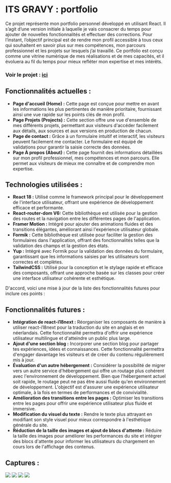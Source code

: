 # ITS GRAVY : portfolio

Ce projet représente mon portfolio personnel développé en utilisant React. Il s’agit d’une version initiale à laquelle je vais consacrer du temps pour ajouter de nouvelles fonctionnalités et effectuer des corrections. Pour l’instant, l’objectif principal est de rendre mon profil accessible à tous ceux qui souhaitent en savoir plus sur mes compétences, mon parcours professionnel et les projets sur lesquels j’ai travaillé. Ce portfolio est conçu comme une vitrine numérique de mes réalisations et de mes capacités, et il évoluera au fil du temps pour mieux refléter mon expertise et mes intérêts.

### Voir le projet : [ici](https://itsgravy.onrender.com/)

## Fonctionnalités actuelles :

- **Page d'accueil (Home) :** Cette page est conçue pour mettre en avant les informations les plus pertinentes de manière prioritaire, fournissant ainsi une vue rapide sur les points clés de mon profil.
- **Page Projets (Projects) :** Cette section offre une vue d'ensemble de mes différents projets, permettant aux visiteurs d'accéder facilement aux détails, aux sources et aux versions en production de chacun.
- **Page de contact :** Grâce à un formulaire intuitif et interactif, les visiteurs peuvent facilement me contacter. Le formulaire est équipé de validations pour garantir la saisie correcte des données.
- **Page À propos (About) :** Cette page fournit des informations détaillées sur mon profil professionnel, mes compétences et mon parcours. Elle permet aux visiteurs de mieux me connaître et de comprendre mon expertise.

## Technologies utilisées :

- **React 18 :** Utilisé comme le framework principal pour le développement de l'interface utilisateur, offrant une expérience de développement efficace et performante.
- **React-router-dom V6:** Cette bibliothèque est utilisée pour la gestion des routes et la navigation entre les différentes pages de l'application.
- **Framer Motion :** Intégré pour ajouter des animations fluides et des transitions élégantes, améliorant ainsi l'expérience utilisateur globale.
- **Formik :** Cette bibliothèque est utilisée pour faciliter la gestion des formulaires dans l'application, offrant des fonctionnalités telles que la validation des champs et la gestion des états.
- **Yup :** Intégré avec Formik pour la validation des données du formulaire, garantissant que les informations saisies par les utilisateurs sont correctes et complètes.
- **TailwindCSS :** Utilisé pour la conception et le stylage rapide et efficace des composants, offrant une approche basée sur les classes pour créer une interface utilisateur cohérente et esthétique.

D'accord, voici une mise à jour de la liste des fonctionnalités futures pour inclure ces points :

## Fonctionnalités futures :

- **Intégration de react-i18next :** Réorganiser les composants de manière à utiliser react-i18next pour la traduction du site en anglais et en néerlandais. Cette fonctionnalité permettra d'offrir une expérience utilisateur multilingue et d'atteindre un public plus large.
- **Ajout d'une section blog :** Incorporer une section blog pour partager tes expériences, idées et connaissances. Cette fonctionnalité permettra d'engager davantage les visiteurs et de créer du contenu régulièrement mis à jour.
- **Évaluation d'un autre hébergement :** Considérer la possibilité de migrer vers un autre service d'hébergement qui offre un routage plus cohérent avec l'environnement de développement. Bien que l'hébergement actuel soit rapide, le routage peut ne pas être aussi fluide qu'en environnement de développement. L'objectif est d'assurer une expérience utilisateur optimale, à la fois en termes de performances et de convivialité.
- **Amélioration des transitions entre les pages :** Optimiser les transitions entre les pages pour offrir une expérience utilisateur plus fluide et immersive.
- **Modification du visuel du texte :** Rendre le texte plus attrayant en modifiant son style visuel pour mieux correspondre à l'esthétique générale du site.
- **Réduction de la taille des images et ajout de blocs d'attente :** Réduire la taille des images pour améliorer les performances du site et intégrer des blocs d'attente pour informer les utilisateurs du chargement en cours lors de l'affichage des contenus.

## Captures :

<img src="/public/home.png">
<img src="/public/projets.png">
<img src="/public/about.png">
<img src="/public/contact.png">
